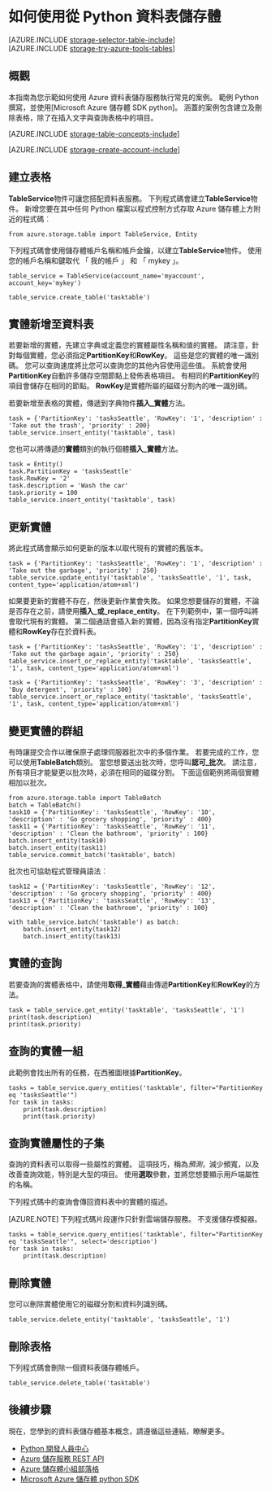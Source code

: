 <properties
    pageTitle="如何使用從 Python 資料表儲存體 |Microsoft Azure"
    description="結構化的資料儲存在雲端使用 Azure 資料表儲存體，NoSQL 資料存放區。"
    services="storage"
    documentationCenter="python"
    authors="tamram"
    manager="carmonm"
    editor="tysonn"/>

<tags
    ms.service="storage"
    ms.workload="storage"
    ms.tgt_pltfrm="na"
    ms.devlang="python"
    ms.topic="article"
    ms.date="10/18/2016"
    ms.author="tamram"/>


# <a name="how-to-use-table-storage-from-python"></a>如何使用從 Python 資料表儲存體

[AZURE.INCLUDE [storage-selector-table-include](../../includes/storage-selector-table-include.md)]
<br/>
[AZURE.INCLUDE [storage-try-azure-tools-tables](../../includes/storage-try-azure-tools-tables.md)]

## <a name="overview"></a>概觀

本指南為您示範如何使用 Azure 資料表儲存服務執行常見的案例。 範例 Python 撰寫，並使用[Microsoft Azure 儲存體 SDK python]。 涵蓋的案例包含建立及刪除表格，除了在插入文字與查詢表格中的項目。

[AZURE.INCLUDE [storage-table-concepts-include](../../includes/storage-table-concepts-include.md)]

[AZURE.INCLUDE [storage-create-account-include](../../includes/storage-create-account-include.md)]

## <a name="create-a-table"></a>建立表格

**TableService**物件可讓您搭配資料表服務。 下列程式碼會建立**TableService**物件。 新增您要在其中任何 Python 檔案以程式控制方式存取 Azure 儲存體上方附近的程式碼︰

    from azure.storage.table import TableService, Entity

下列程式碼會使用儲存體帳戶名稱和帳戶金鑰，以建立**TableService**物件。  使用您的帳戶名稱和鍵取代 「 我的帳戶 」 和 「 mykey 」。

    table_service = TableService(account_name='myaccount', account_key='mykey')

    table_service.create_table('tasktable')

## <a name="add-an-entity-to-a-table"></a>實體新增至資料表

若要新增的實體，先建立字典或定義您的實體屬性名稱和值的實體。 請注意，針對每個實體，您必須指定**PartitionKey**和**RowKey**。 這些是您的實體的唯一識別碼。 您可以查詢速度將比您可以查詢您的其他內容使用這些值。 系統會使用**PartitionKey**自動許多儲存空間節點上發佈表格項目。
有相同的**PartitionKey**的項目會儲存在相同的節點。 **RowKey**是實體所屬的磁碟分割內的唯一識別碼。

若要新增至表格的實體，傳遞到字典物件**插入\_實體**方法。

    task = {'PartitionKey': 'tasksSeattle', 'RowKey': '1', 'description' : 'Take out the trash', 'priority' : 200}
    table_service.insert_entity('tasktable', task)

您也可以將傳遞的**實體**類別的執行個體**插入\_實體**方法。

    task = Entity()
    task.PartitionKey = 'tasksSeattle'
    task.RowKey = '2'
    task.description = 'Wash the car'
    task.priority = 100
    table_service.insert_entity('tasktable', task)

## <a name="update-an-entity"></a>更新實體

將此程式碼會顯示如何更新的版本以取代現有的實體的舊版本。

    task = {'PartitionKey': 'tasksSeattle', 'RowKey': '1', 'description' : 'Take out the garbage', 'priority' : 250}
    table_service.update_entity('tasktable', 'tasksSeattle', '1', task, content_type='application/atom+xml')

如果要更新的實體不存在，然後更新作業會失敗。 如果您想要儲存的實體，不論是否存在之前，請使用**插入\_或\_replace_entity**。
在下列範例中，第一個呼叫將會取代現有的實體。 第二個通話會插入新的實體，因為沒有指定**PartitionKey**實體和**RowKey**存在於資料表。

    task = {'PartitionKey': 'tasksSeattle', 'RowKey': '1', 'description' : 'Take out the garbage again', 'priority' : 250}
    table_service.insert_or_replace_entity('tasktable', 'tasksSeattle', '1', task, content_type='application/atom+xml')

    task = {'PartitionKey': 'tasksSeattle', 'RowKey': '3', 'description' : 'Buy detergent', 'priority' : 300}
    table_service.insert_or_replace_entity('tasktable', 'tasksSeattle', '1', task, content_type='application/atom+xml')

## <a name="change-a-group-of-entities"></a>變更實體的群組

有時讓提交合作以確保原子處理伺服器批次中的多個作業。 若要完成的工作，您可以使用**TableBatch**類別。 當您想要送出批次時，您呼叫**認可\_批次**。 請注意，所有項目才能變更以批次時，必須在相同的磁碟分割。 下面這個範例將兩個實體相加以批次。

    from azure.storage.table import TableBatch
    batch = TableBatch()
    task10 = {'PartitionKey': 'tasksSeattle', 'RowKey': '10', 'description' : 'Go grocery shopping', 'priority' : 400}
    task11 = {'PartitionKey': 'tasksSeattle', 'RowKey': '11', 'description' : 'Clean the bathroom', 'priority' : 100}
    batch.insert_entity(task10)
    batch.insert_entity(task11)
    table_service.commit_batch('tasktable', batch)

批次也可協助程式管理員語法︰

    task12 = {'PartitionKey': 'tasksSeattle', 'RowKey': '12', 'description' : 'Go grocery shopping', 'priority' : 400}
    task13 = {'PartitionKey': 'tasksSeattle', 'RowKey': '13', 'description' : 'Clean the bathroom', 'priority' : 100}

    with table_service.batch('tasktable') as batch:
        batch.insert_entity(task12)
        batch.insert_entity(task13)


## <a name="query-for-an-entity"></a>實體的查詢

若要查詢的實體表格中，請使用**取得\_實體**藉由傳遞**PartitionKey**和**RowKey**的方法。

    task = table_service.get_entity('tasktable', 'tasksSeattle', '1')
    print(task.description)
    print(task.priority)

## <a name="query-a-set-of-entities"></a>查詢的實體一組

此範例會找出所有的任務，在西雅圖根據**PartitionKey**。

    tasks = table_service.query_entities('tasktable', filter="PartitionKey eq 'tasksSeattle'")
    for task in tasks:
        print(task.description)
        print(task.priority)

## <a name="query-a-subset-of-entity-properties"></a>查詢實體屬性的子集

查詢的資料表可以取得一些屬性的實體。
這項技巧，稱為*預測*，減少頻寬，以及改善查詢效能，特別是大型的項目。 使用**選取**參數，並將您想要顯示用戶端屬性的名稱。

下列程式碼中的查詢會傳回資料表中的實體的描述。

[AZURE.NOTE] 下列程式碼片段運作只針對雲端儲存服務。 不支援儲存模擬器。

    tasks = table_service.query_entities('tasktable', filter="PartitionKey eq 'tasksSeattle'", select='description')
    for task in tasks:
        print(task.description)

## <a name="delete-an-entity"></a>刪除實體

您可以刪除實體使用它的磁碟分割和資料列識別碼。

    table_service.delete_entity('tasktable', 'tasksSeattle', '1')

## <a name="delete-a-table"></a>刪除表格

下列程式碼會刪除一個資料表儲存體帳戶。

    table_service.delete_table('tasktable')

## <a name="next-steps"></a>後續步驟

現在，您學到的資料表儲存體基本概念，請遵循這些連結，瞭解更多。

- [Python 開發人員中心](/develop/python/)
- [Azure 儲存服務 REST API](http://msdn.microsoft.com/library/azure/dd179355)
- [Azure 儲存體小組部落格]
- [Microsoft Azure 儲存體 python SDK]

[Azure 儲存體小組部落格]: http://blogs.msdn.com/b/windowsazurestorage/
[Microsoft Azure 儲存體 python SDK]: https://github.com/Azure/azure-storage-python
